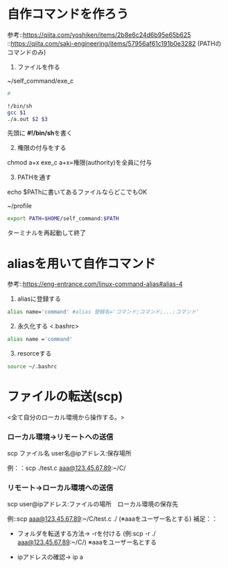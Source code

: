 # 自作コマンドを作ろう
参考::https://qiita.com/yoshiken/items/2b8e6c24d6b95e65b625
    ::https://qiita.com/saki-engineering/items/57956af61c191b0e3282
(PATHのコマンドのみ)

1. ファイルを作る

~/self_command/exe_c
``` sh
#

!/bin/sh
gcc $1
./a.out $2 $3
```
先頭に **#!/bin/sh**を書く

2. 権限の付与をする

chmod a+x exe_c
a+x=権限(authority)を全員に付与

3. PATHを通す

echo $PAThに書いてあるファイルならどこでもOK

~/profile
```sh
export PATH=$HOME/self_command:$PATH
```

ターミナルを再起動して終了

# aliasを用いて自作コマンド
参考::https://eng-entrance.com/linux-command-alias#alias-4
1. aliasに登録する
```sh
alias name='command' #alias 登録名='コマンド;コマンド;...;コマンド'
```
2. 永久化する
<.bashrc>
```sh
alias name ='command'
```
3. resorceする
```sh
source ~/.bashrc
```
# ファイルの転送(scp)
<全て自分のローカル環境から操作する。>
### ローカル環境->リモートへの送信
scp ファイル名 user名@ipアドレス:保存場所

例：：scp ./test.c aaa@123.45.67.89:~/C/
### リモート->ローカル環境への送信
scp user@ipアドレス:ファイルの場所　ローカル環境の保存先

例::scp aaa@123.45.67.89:~/C/test.c ./
(※aaaをユーザー名とする)
補足：：
- フォルダを転送する方法-> -rを付ける
(例:scp -r ./ aaa@123.45.67.89:~/C/)
※aaaをユーザー名とする

- ipアドレスの確認-> ip a